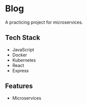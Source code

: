 # Blog
A practicing project for microservices.

## Tech Stack
- JavaScript
- Docker
- Kubernetes
- React
- Express

## Features
- Microservices
